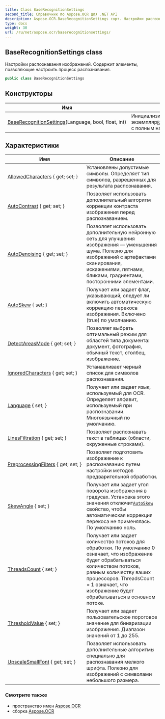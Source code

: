 ```yaml
---
title: Class BaseRecognitionSettings
second_title: Справочник по Aspose.OCR для .NET API
description: Aspose.OCR.BaseRecognitionSettings сорт. Настройки распознавания изображений. Содержит элементы позволяющие настроить процесс распознавания.
type: docs
weight: 30
url: /ru/net/aspose.ocr/baserecognitionsettings/
---
```

## BaseRecognitionSettings class

Настройки распознавания изображений. Содержит элементы, позволяющие настроить процесс распознавания.

```csharp
public class BaseRecognitionSettings
```

## Конструкторы

| Имя | Описание |
| --- | --- |
| [BaseRecognitionSettings](baserecognitionsettings/)(Language, bool, float, int) | Инициализирует новый экземпляр[`RecognitionSettings`](../recognitionsettings/)класс с полным набором свойств. |

## Характеристики

| Имя | Описание |
| --- | --- |
| [AllowedCharacters](../../aspose.ocr/baserecognitionsettings/allowedcharacters/) { get; set; } | Установлены допустимые символы. Определяет тип символов, разрешенных для результата распознавания. |
| [AutoContrast](../../aspose.ocr/baserecognitionsettings/autocontrast/) { get; set; } | Позволяет использовать дополнительный алгоритм коррекции контраста изображения перед распознаванием. |
| [AutoDenoising](../../aspose.ocr/baserecognitionsettings/autodenoising/) { get; set; } | Позволяет использовать дополнительную нейронную сеть для улучшения изображения — уменьшения шума. Полезно для изображений с артефактами сканирования, искажениями, пятнами, бликами, градиентами, посторонними элементами. |
| [AutoSkew](../../aspose.ocr/baserecognitionsettings/autoskew/) { set; } | Получает или задает флаг, указывающий, следует ли включить автоматическую коррекцию перекоса изображения. Включено (true) по умолчанию. |
| [DetectAreasMode](../../aspose.ocr/baserecognitionsettings/detectareasmode/) { get; set; } | Позволяет выбрать оптимальный режим для областей типа документа: документ, фотография, обычный текст, столбец, изображение. |
| [IgnoredCharacters](../../aspose.ocr/baserecognitionsettings/ignoredcharacters/) { get; set; } | Устанавливает черный список для символов распознавания. |
| [Language](../../aspose.ocr/baserecognitionsettings/language/) { set; } | Получает или задает язык, используемый для OCR.  Определяет алфавит, используемый при распознавании. Многоязычный по умолчанию. |
| [LinesFiltration](../../aspose.ocr/baserecognitionsettings/linesfiltration/) { get; set; } | Позволяет распознавать текст в таблицах (области, окруженные строками). |
| [PreprocessingFilters](../../aspose.ocr/baserecognitionsettings/preprocessingfilters/) { get; set; } | Позволяет подготовить изображение к распознаванию путем настройки методов предварительной обработки. |
| [SkewAngle](../../aspose.ocr/baserecognitionsettings/skewangle/) { set; } | Получает или задает угол поворота изображения в градусах.  Установка этого значения отключит[`AutoSkew`](./autoskew/) свойство, чтобы автоматическая коррекция перекоса не применялась. По умолчанию ноль. |
| [ThreadsCount](../../aspose.ocr/baserecognitionsettings/threadscount/) { set; } | Получает или задает количество потоков для обработки. По умолчанию 0 означает, что изображение будет обрабатываться количеством потоков, равным количеству ваших процессоров. ThreadsCount = 1 означает, что изображение будет обрабатываться в основном потоке. |
| [ThresholdValue](../../aspose.ocr/baserecognitionsettings/thresholdvalue/) { set; } | Получает или задает пользовательское пороговое значение для бинаризации изображения. Диапазон значений от 1 до 255. |
| [UpscaleSmallFont](../../aspose.ocr/baserecognitionsettings/upscalesmallfont/) { get; set; } | Позволяет использовать дополнительные алгоритмы специально для распознавания мелкого шрифта. Полезно для изображений с символами небольшого размера. |

### Смотрите также

* пространство имен [Aspose.OCR](../../aspose.ocr/)
* сборка [Aspose.OCR](../../)


